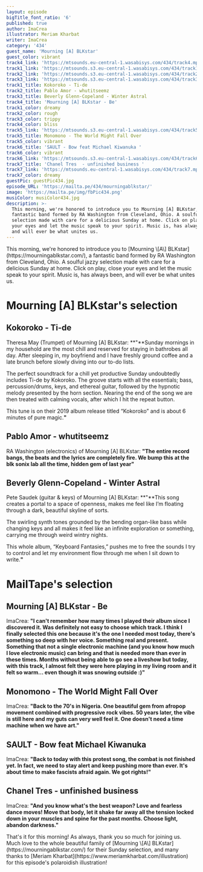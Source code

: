 ```yaml
---
layout: episode
bigTitle_font_ratio: '6'
published: true
author: ImaCrea
illustrator: Meriam Kharbat
writer: ImaCrea
category: '434'
guest_name: 'Mourning [A] BLKstar'
guest_color: vibrant
track4_link: 'https://mtsounds.eu-central-1.wasabisys.com/434/track4.mp3'
track1_link: 'https://mtsounds.s3.eu-central-1.wasabisys.com/434/track1.mp3'
track2_link: 'https://mtsounds.s3.eu-central-1.wasabisys.com/434/track2.mp3'
track3_link: 'https://mtsounds.s3.eu-central-1.wasabisys.com/434/track3.mp3'
track1_title: Kokoroko - Ti-de
track2_title: Pablo Amor - whutitseemz
track3_title: Beverly Glenn-Copeland - Winter Astral
track4_title: 'Mourning [A] BLKstar - Be'
track1_color: dreamy
track2_color: rough
track3_color: trippy
track4_color: bliss
track5_link: 'https://mtsounds.s3.eu-central-1.wasabisys.com/434/track5.mp3'
track5_title: Monomono - The World Might Fall Over
track5_color: vibrant
track6_title: 'SAULT - Bow feat Michael Kiwanuka '
track6_color: vibrant
track6_link: 'https://mtsounds.s3.eu-central-1.wasabisys.com/434/track6.mp3'
track7_title: 'Chanel Tres  - unfinished business '
track7_link: 'https://mtsounds.eu-central-1.wasabisys.com/434/track7.mp3'
track7_color: dreamy
guestPic: guestPic434.jpg
episode_URL: 'https://mailta.pe/434/mourningablkstar/'
image: 'https://mailta.pe/img/fbPic434.png'
musiColor: musiColor434.jpg
description: >-
  This morning, we're honored to introduce you to Mourning [A] BLKstar, a
  fantastic band formed by RA Washington from Cleveland, Ohio. A soulful jazzy
  selection made with care for a delicious Sunday at home. Click on play, close
  your eyes and let the music speak to your spirit. Music is, has always been,
  and will ever be what unites us.
---
```

<p id="introduction"> This morning, we're honored to introduce you to [Mourning \[A\] BLKstar](https://mourningablkstar.com/), a fantastic band formed by RA Washington from Cleveland, Ohio. A soulful jazzy selection made with care for a delicious Sunday at home. Click on play, close your eyes and let the music speak to your spirit. Music is, has always been, and will ever be what unites us.
</p>


# Mourning [A] BLKstar's selection

## Kokoroko - Ti-de
Theresa May (Trumpet) of Mourning [A] BLKstar: **"**Sunday mornings in my household are the most chill and reserved for staying in bathrobes all day. After sleeping in, my boyfriend and I have freshly ground coffee and a late brunch before slowly diving into our to-do lists.

The perfect soundtrack for a chill yet productive Sunday undoubtedly includes Ti-de by Kokoroko. The groove starts with all the essentials; bass, percussion/drums, keys, and ethereal guitar, followed by the hypnotic melody presented by the horn section. Nearing the end of the song we are then treated with calming vocals, after which I hit the repeat button.

This tune is on their 2019 album release titled “Kokoroko” and is about 6 minutes of pure magic.**"**

## Pablo Amor - whutitseemz
RA Washington (electronics) of Mourning [A] BLKstar: **"**The entire record bangs, the beats and the lyrics are completely fire. We bump this at the blk sonix lab all the time, hidden gem of last year**"**

## Beverly Glenn-Copeland - Winter Astral
Pete Saudek (guitar & keys) of Mourning [A] BLKstar: **"**This song creates a portal to a space of openness, makes me feel like I’m floating through a dark, beautiful skyline of sorts.

The swirling synth tones grounded by the bending organ-like bass while changing keys and all makes it feel like an infinite exploration or something, carrying me through weird wintry nights.

This whole album, “Keyboard Fantasies,” pushes me to free the sounds I try to control and let my environment flow through me when I sit down to write.**"**

# MailTape's selection

## Mourning [A] BLKstar - Be
ImaCrea: **"**I can't remember how many times I played their album since I discovered it. Was definitely not easy to choose which track. I think I finally selected this one because it's the one I needed most today, there's something so deep with her voice. Something real and present. Something that not a single electronic machine (and you know how much I love electronic music) can bring and that is needed more than ever in these times. Months without being able to go see a liveshow but today, with this track, I almost felt they were here playing in my living room and it felt so warm... even though it was snowing outside :)**"**

## Monomono - The World Might Fall Over
ImaCrea: **"**Back to the 70's in Nigeria. One beautiful gem from afropop movement combined with progressive rock vibes. 50 years later, the vibe is still here and my guts can very well feel it. One doesn't need a time machine when we have art.**"**

## SAULT - Bow feat Michael Kiwanuka 
ImaCrea: **"**Back to today with this protest song, the combat is not finished yet. In fact, we need to stay alert and keep pushing more than ever. It's about time to make fascists afraid again. We got rights!**"**

## Chanel Tres - unfinished business 
ImaCrea: **"**And you know what's the best weapon? Love and fearless dance moves! Move that body, let it shake far away all the tension locked down in your muscles and spine for the past months. Choose light, abandon darkness.**"**


<p id="outroduction">That's it for this morning! As always, thank you so much for joining us. Much love to the whole beautiful family of [Mourning \[A\] BLKstar](https://mourningablkstar.com/) for their Sunday selection, and many thanks to [Meriam Kharbat](https://www.meriamkharbat.com/illustration) for this episode's polaroidish illustration!</p>

